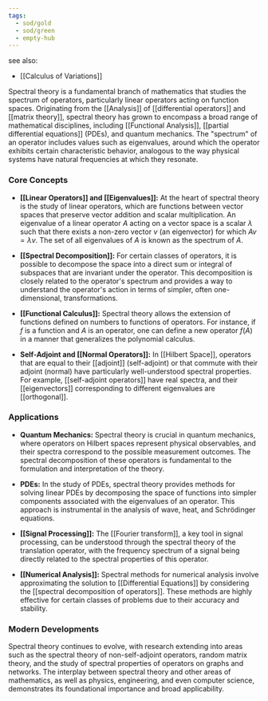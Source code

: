 ```yaml
---
tags:
  - sod/gold
  - sod/green
  - empty-hub
---
```

see also:
- [[Calculus of Variations]]

Spectral theory is a fundamental branch of mathematics that studies the spectrum of operators, particularly linear operators acting on function spaces. Originating from the [[Analysis]] of [[differential operators]] and [[matrix theory]], spectral theory has grown to encompass a broad range of mathematical disciplines, including [[Functional Analysis]], [[partial differential equations]] (PDEs), and quantum mechanics. The "spectrum" of an operator includes values such as eigenvalues, around which the operator exhibits certain characteristic behavior, analogous to the way physical systems have natural frequencies at which they resonate.

### Core Concepts

- **[[Linear Operators]] and [[Eigenvalues]]:** At the heart of spectral theory is the study of linear operators, which are functions between vector spaces that preserve vector addition and scalar multiplication. An eigenvalue of a linear operator $A$ acting on a vector space is a scalar $\lambda$ such that there exists a non-zero vector $v$ (an eigenvector) for which $Av = \lambda v$. The set of all eigenvalues of $A$ is known as the spectrum of $A$.

- **[[Spectral Decomposition]]:** For certain classes of operators, it is possible to decompose the space into a direct sum or integral of subspaces that are invariant under the operator. This decomposition is closely related to the operator's spectrum and provides a way to understand the operator's action in terms of simpler, often one-dimensional, transformations.

- **[[Functional Calculus]]:** Spectral theory allows the extension of functions defined on numbers to functions of operators. For instance, if $f$ is a function and $A$ is an operator, one can define a new operator $f(A)$ in a manner that generalizes the polynomial calculus.

- **Self-Adjoint and [[Normal Operators]]:** In [[Hilbert Space]], operators that are equal to their [[adjoint]] (self-adjoint) or that commute with their adjoint (normal) have particularly well-understood spectral properties. For example, [[self-adjoint operators]] have real spectra, and their [[eigenvectors]] corresponding to different eigenvalues are [[orthogonal]].

### Applications

- **Quantum Mechanics:** Spectral theory is crucial in quantum mechanics, where operators on Hilbert spaces represent physical observables, and their spectra correspond to the possible measurement outcomes. The spectral decomposition of these operators is fundamental to the formulation and interpretation of the theory.

- **PDEs:** In the study of PDEs, spectral theory provides methods for solving linear PDEs by decomposing the space of functions into simpler components associated with the eigenvalues of an operator. This approach is instrumental in the analysis of wave, heat, and Schrödinger equations.

- **[[Signal Processing]]:** The [[Fourier transform]], a key tool in signal processing, can be understood through the spectral theory of the translation operator, with the frequency spectrum of a signal being directly related to the spectral properties of this operator.

- **[[Numerical Analysis]]:** Spectral methods for numerical analysis involve approximating the solution to [[Differential Equations]] by considering the [[spectral decomposition of operators]]. These methods are highly effective for certain classes of problems due to their accuracy and stability.

### Modern Developments

Spectral theory continues to evolve, with research extending into areas such as the spectral theory of non-self-adjoint operators, random matrix theory, and the study of spectral properties of operators on graphs and networks. The interplay between spectral theory and other areas of mathematics, as well as physics, engineering, and even computer science, demonstrates its foundational importance and broad applicability.